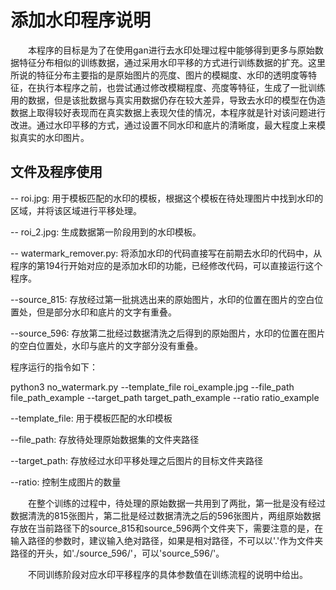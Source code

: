 # 添加水印程序说明

　　本程序的目标是为了在使用gan进行去水印处理过程中能够得到更多与原始数据特征分布相似的训练数据，通过采用水印平移的方式进行训练数据的扩充。这里所说的特征分布主要指的是原始图片的亮度、图片的模糊度、水印的透明度等特征，在执行本程序之前，也尝试通过修改模糊程度、亮度等特征，生成了一批训练用的数据，但是该批数据与真实用数据仍存在较大差异，导致去水印的模型在伪造数据上取得较好表现而在真实数据上表现欠佳的情况，本程序就是针对该问题进行改进。通过水印平移的方式，通过设置不同水印和底片的清晰度，最大程度上来模拟真实的水印图片。

## 文件及程序使用

-- roi.jpg: 用于模板匹配的水印的模板，根据这个模板在待处理图片中找到水印的区域，并将该区域进行平移处理。

-- roi_2.jpg: 生成数据第一阶段用到的水印模板。

-- watermark_remover.py: 将添加水印的代码直接写在前期去水印的代码中，从程序的第194行开始对应的是添加水印的功能，已经修改代码，可以直接运行这个程序。

--source_815: 存放经过第一批挑选出来的原始图片，水印的位置在图片的空白位置处，但是部分水印和底片的文字有重叠。

--source_596: 存放第二批经过数据清洗之后得到的原始图片，水印的位置在图片的空白位置处，水印与底片的文字部分没有重叠。

程序运行的指令如下：

python3 no_watermark.py --template_file roi_example.jpg --file_path file_path_example --target_path target_path_example --ratio ratio_example

--template_file: 用于模板匹配的水印模板

--file_path: 存放待处理原始数据集的文件夹路径

--target_path: 存放经过水印平移处理之后图片的目标文件夹路径

--ratio: 控制生成图片的数量

　　在整个训练的过程中，待处理的原始数据一共用到了两批，第一批是没有经过数据清洗的815张图片，第二批是经过数据清洗之后的596张图片，两组原始数据存放在当前路径下的source_815和source_596两个文件夹下，需要注意的是，在输入路径的参数时，建议输入绝对路径，如果是相对路径，不可以以'.'作为文件夹路径的开头，如'./source_596/'，可以'source_596/'。

　　不同训练阶段对应水印平移程序的具体参数值在训练流程的说明中给出。